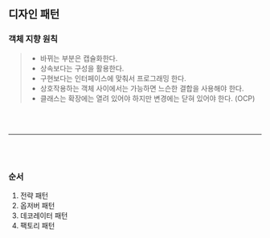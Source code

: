 ## 디자인 패턴

### 객체 지향 원칙

> * 바뀌는 부분은 캡슐화한다.
> * 상속보다는 구성을 활용한다.
> * 구현보다는 인터페이스에 맞춰서 프로그래밍 한다.
> * 상호작용하는 객체 사이에서는 가능하면 느슨한 결합을 사용해야 한다.
> * 클래스는 확장에는 열려 있어야 하지만 변경에는 닫혀 있어야 한다. (OCP)

<br></br>

---

<br></br>

### 순서

1. 전략 패턴
2. 옵저버 패턴
3. 데코레이터 패턴
4. 팩토리 패턴

